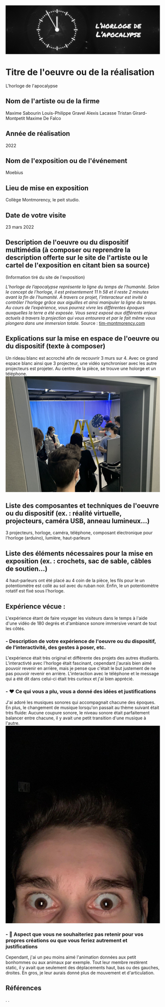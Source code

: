 ![banniere_page_projet.jpg](photographies/banniere_page_projet.jpg)
# Titre de l'oeuvre ou de la réalisation
L'horloge de l'apocalypse
## Nom de l'artiste ou de la firme
Maxime Sabourin
Louis-Philippe Gravel
Alexis Lacasse
Tristan Girard-Montpetit
Maxime De Falco
## Année de réalisation
2022
## Nom de l'exposition ou de l'événement
Moebius
## Lieu de mise en exposition
Collège Montmorency, le peit studio.
## Date de votre visite
23 mars 2022
## Description de l'oeuvre ou du dispositif multimédia (à composer ou reprendre la description offerte sur le site de l'artiste ou le cartel de l'exposition en citant bien sa source)
(Information tiré du site de l'exposition)

*L’horloge de l’apocalypse représente la ligne du temps de l’humanité. Selon le concept de l’horloge, il est présentement 11 h 58 et il reste 2 minutes avant la fin de l’humanité. À travers ce projet, l’interacteur est invité à contrôler l’horloge grâce aux aiguilles et ainsi manipuler la ligne du temps. Au cours de l’expérience, vous pourrez vivre les différentes époques auxquelles la terre a été exposée. Vous serez exposé aux différents enjeux actuels à travers la projection qui vous entourera et par le fait même vous plongera dans une immersion totale.*
Source : [tim-montmorency.com](https://tim-montmorency.com/2022/projets/L-horloge-de-l-apocalypse/docs/web/index.html)
## Explications sur la mise en espace de l'oeuvre ou du dispositif (texte à composer)
Un rideau blanc est accroché afin de recouvrir 3 murs sur 4. Avec ce grand espace blanc ainsi que 3 projecteur, une vidéo synchroniser avec les autre projecteurs est projeter. Au centre de la pièce, se trouve une holorge et un téléphone.
![studio.jpg](photographies/studio.jpg)
## Liste des composantes et techniques de l'oeuvre ou du dispositif (ex. : réalité virtuelle, projecteurs, caméra USB, anneau lumineux...)
3 projecteurs, horloge, caméra, téléphone, composant électronique pour l'horloge (arduino), lumière, haut-parleurs
## Liste des éléments nécessaires pour la mise en exposition (ex. : crochets, sac de sable, câbles de soutien...)
4 haut-parleurs ont été placé au 4 coin de la pièce, les fils pour le un potentiomètre est collé au sol avec du ruban noir. Enfin, le un potentiomètre rotatif est fixé sous l'horloge.
## Expérience vécue :
L'expérience étant de faire voyager les visiteurs dans le temps à l'aide d'une vidéo de 180 degrés et d'ambiance sonore immersive venant de tout les côtés.
### - Description de votre expérience de l'oeuvre ou du dispositif, de l'interactivité, des gestes à poser, etc.
L'expérience était très original et différente des projets des autres étudiants. L'interactivté avec l'horloge était fascinant, cependant j'aurais bien aimé pouvoir revenir en arrière, mais je pense que c'était le but justement de ne pas pouvoir revenir en arrière. L'interaction avec le téléphone et le message qui a été dit dans celui-ci était très curieux et j'ai bien apprécié. 
### - ❤️ Ce qui vous a plu, vous a donné des idées et justifications
J'ai adoré les musiques sonores qui accompagnait chacune des époques. En plus, le changement de musique lorsqu'on passait au thème suivant était très fluide: Aucune coupure sonore, le niveau sonore était parfaitement balancer entre chacune, il y avait une petit transition d'une musique à l'autre. 
![autoportrait.jgp](photographies/autoportrait.jpg)
### - 🤔 Aspect que vous ne souhaiteriez pas retenir pour vos propres créations ou que vous feriez autrement et justifications
Cependant, j'ai un peu moins aimé l'animation données aux petit bonhommes ou aux animaux par exemple. Tout leur membre restèrent static, il y avait que seulement des déplacements haut, bas ou des gauches, droites. En gros, je leur aurais donné plus de mouvement et d'articulation.
## Références
.
.
